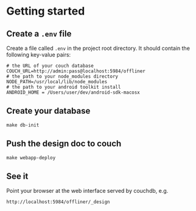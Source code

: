 # Getting started

## Create a `.env` file

Create a file called `.env` in the project root directory.  It should contain the following key-value pairs:

	# the URL of your couch database
	COUCH_URL=http://admin:pass@localhost:5984/offliner
	# the path to your node_modules directory
	NODE_PATH=/usr/local/lib/node_modules
	# the path to your android toolkit install
	ANDROID_HOME = /Users/user/dev/android-sdk-macosx

## Create your database

	make db-init

## Push the design doc to couch

	make webapp-deploy

## See it

Point your browser at the web interface served by couchdb, e.g.

	http://localhost:5984/offliner/_design
	
